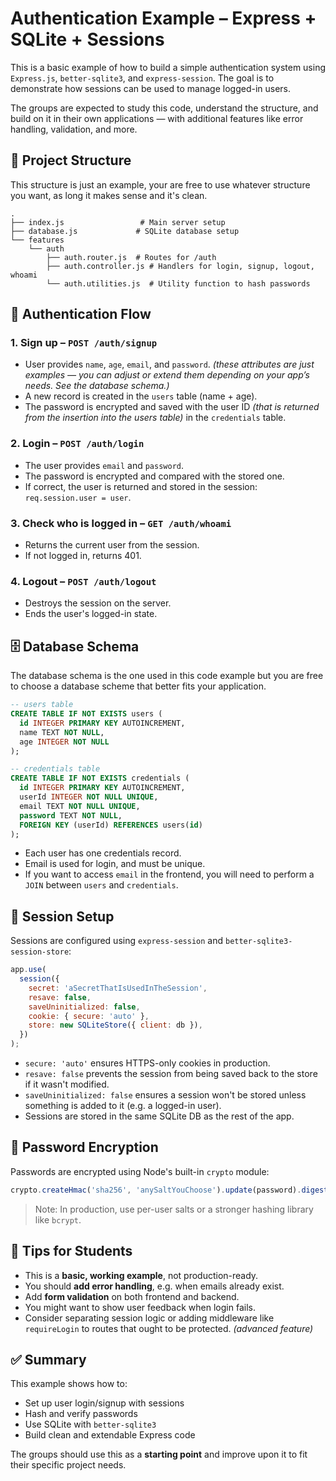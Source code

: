 # Authentication Example – Express + SQLite + Sessions

This is a basic example of how to build a simple authentication system using `Express.js`, `better-sqlite3`, and `express-session`. The goal is to demonstrate how sessions can be used to manage logged-in users.

The groups are expected to study this code, understand the structure, and build on it in their own applications — with additional features like error handling, validation, and more.

## 📁 Project Structure

This structure is just an example, your are free to use whatever structure you want, as long it makes sense and it's clean.

```
.
├── index.js                 # Main server setup
├── database.js             # SQLite database setup
└── features
    └── auth
        ├── auth.router.js  # Routes for /auth
        ├── auth.controller.js # Handlers for login, signup, logout, whoami
        └── auth.utilities.js  # Utility function to hash passwords
```

## 🔐 Authentication Flow

### 1. **Sign up** – `POST /auth/signup`

- User provides `name`, `age`, `email`, and `password`. _(these attributes are just examples — you can adjust or extend them depending on your app’s needs. See the database schema.)_
- A new record is created in the `users` table (name + age).
- The password is encrypted and saved with the user ID _(that is returned from the insertion into the users table)_ in the `credentials` table.

### 2. **Login** – `POST /auth/login`

- The user provides `email` and `password`.
- The password is encrypted and compared with the stored one.
- If correct, the user is returned and stored in the session: `req.session.user = user`.

### 3. **Check who is logged in** – `GET /auth/whoami`

- Returns the current user from the session.
- If not logged in, returns 401.

### 4. **Logout** – `POST /auth/logout`

- Destroys the session on the server.
- Ends the user's logged-in state.

## 🗄️ Database Schema

The database schema is the one used in this code example but you are free to choose a database scheme that better fits your application.

```sql
-- users table
CREATE TABLE IF NOT EXISTS users (
  id INTEGER PRIMARY KEY AUTOINCREMENT,
  name TEXT NOT NULL,
  age INTEGER NOT NULL
);

-- credentials table
CREATE TABLE IF NOT EXISTS credentials (
  id INTEGER PRIMARY KEY AUTOINCREMENT,
  userId INTEGER NOT NULL UNIQUE,
  email TEXT NOT NULL UNIQUE,
  password TEXT NOT NULL,
  FOREIGN KEY (userId) REFERENCES users(id)
);
```

- Each user has one credentials record.
- Email is used for login, and must be unique.
- If you want to access `email` in the frontend, you will need to perform a `JOIN` between `users` and `credentials`.

## 🔑 Session Setup

Sessions are configured using `express-session` and `better-sqlite3-session-store`:

```js
app.use(
  session({
    secret: 'aSecretThatIsUsedInTheSession',
    resave: false,
    saveUninitialized: false,
    cookie: { secure: 'auto' },
    store: new SQLiteStore({ client: db }),
  })
);
```

- `secure: 'auto'` ensures HTTPS-only cookies in production.
- `resave: false` prevents the session from being saved back to the store if it wasn't modified.
- `saveUninitialized: false` ensures a session won't be stored unless something is added to it (e.g. a logged-in user).
- Sessions are stored in the same SQLite DB as the rest of the app.

## 🔐 Password Encryption

Passwords are encrypted using Node's built-in `crypto` module:

```js
crypto.createHmac('sha256', 'anySaltYouChoose').update(password).digest('hex');
```

> Note: In production, use per-user salts or a stronger hashing library like `bcrypt`.

## 📌 Tips for Students

- This is a **basic, working example**, not production-ready.
- You should **add error handling**, e.g. when emails already exist.
- Add **form validation** on both frontend and backend.
- You might want to show user feedback when login fails.
- Consider separating session logic or adding middleware like `requireLogin` to routes that ought to be protected. _(advanced feature)_

## ✅ Summary

This example shows how to:

- Set up user login/signup with sessions
- Hash and verify passwords
- Use SQLite with `better-sqlite3`
- Build clean and extendable Express code

The groups should use this as a **starting point** and improve upon it to fit their specific project needs.
